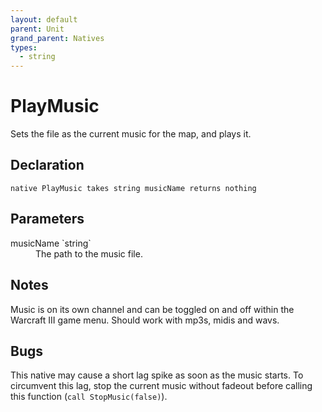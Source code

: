 ```yaml
---
layout: default
parent: Unit
grand_parent: Natives
types:
  - string
---
```


# PlayMusic
Sets the file as the current music for the map, and plays it.

## Declaration

```
native PlayMusic takes string musicName returns nothing
```

## Parameters
<dl>
  <dt>musicName `string`</dt>
  <dd>The path to the music file.</dd>
</dl>

## Notes 
Music is on its own channel and can be toggled on and off within the Warcraft III game menu.
Should work with mp3s, midis and wavs.

## Bugs 
This native may cause a short lag spike as soon as the music starts. To circumvent this lag, stop the current music without fadeout before calling this function (`call StopMusic(false)`).
